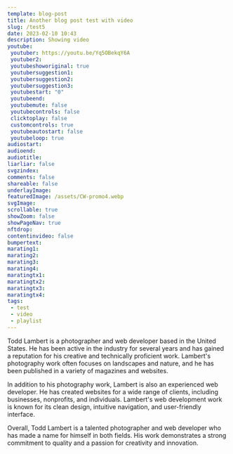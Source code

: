 ```yaml
---
template: blog-post
title: Another blog post test with video
slug: /test5
date: 2023-02-10 10:43
description: Showing video
youtube:
 youtuber: https://youtu.be/Yq5OBekqY6A
 youtuber2: 
 youtubeshoworiginal: true
 youtubersuggestion1:
 youtubersuggestion2:
 youtubersuggestion3:
 youtubestart: "0"
 youtubeend: 
 youtubemute: false
 youtubecontrols: false
 clicktoplay: false
 customcontrols: true
 youtubeautostart: false
 youtubeloop: true
audiostart: 
audioend: 
audiotitle: 
liarliar: false
svgzindex: 
comments: false
shareable: false
underlayImage: 
featuredImage: /assets/CW-promo4.webp
svgImage: 
scrollable: true
showZoom: false
showPageNav: true
nftdrop: 
contentinvideo: false
bumpertext: 
marating1: 
marating2: 
marating3: 
marating4: 
maratingtx1: 
maratingtx2: 
maratingtx3: 
maratingtx4: 
tags: 
 - test
 - video
 - playlist
---
```


<div class="contentbody" style="text-align:left; margin-top:0;">


Todd Lambert is a photographer and web developer based in the United States. He has been active in the industry for several years and has gained a reputation for his creative and technically proficient work. Lambert's photography work often focuses on landscapes and nature, and he has been published in a variety of magazines and websites.

In addition to his photography work, Lambert is also an experienced web developer. He has created websites for a wide range of clients, including businesses, nonprofits, and individuals. Lambert's web development work is known for its clean design, intuitive navigation, and user-friendly interface.

Overall, Todd Lambert is a talented photographer and web developer who has made a name for himself in both fields. His work demonstrates a strong commitment to quality and a passion for creativity and innovation.


</div>
